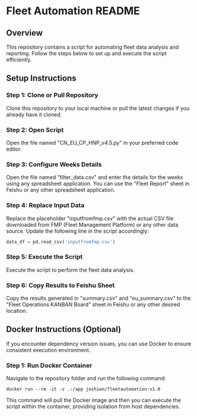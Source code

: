 # Fleet Automation README

## Overview

This repository contains a script for automating fleet data analysis and reporting. Follow the steps below to set up and execute the script efficiently.

## Setup Instructions

### Step 1: Clone or Pull Repository

Clone this repository to your local machine or pull the latest changes if you already have it cloned.

### Step 2: Open Script

Open the file named "CN_EU_CP_HNP_v4.5.py" in your preferred code editor.

### Step 3: Configure Weeks Details

Open the file named "filter_data.csv" and enter the details for the weeks using any spreadsheet application. You can use the "Fleet Report" sheet in Feishu or any other spreadsheet application.

### Step 4: Replace Input Data

Replace the placeholder "inputfromfmp.csv" with the actual CSV file downloaded from FMP (Fleet Management Platform) or any other data source. Update the following line in the script accordingly:

```python
data_df = pd.read_csv('inputfromfmp.csv')
```

### Step 5: Execute the Script

Execute the script to perform the fleet data analysis.

### Step 6: Copy Results to Feishu Sheet

Copy the results generated in "summary.csv" and "eu_summary.csv" to the "Fleet Operations KANBAN Board" sheet in Feishu or any other desired location.

## Docker Instructions (Optional)

If you encounter dependency version issues, you can use Docker to ensure consistent execution environment.

### Step 1: Run Docker Container

Navigate to the repository folder and run the following command:

```
docker run --rm -it -v .:/app joshiwn/fleetautomation:v1.0
```

This command will pull the Docker image and then you can execute the script within the container, providing isolation from host dependencies.
